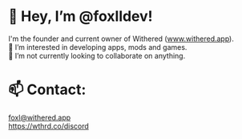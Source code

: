 
# 👋 Hey, I’m @foxlldev!
I'm the founder and current owner of Withered (www.withered.app).  
👀 I’m interested in developing apps, mods and games.  
💞️ I’m not currently looking to collaborate on anything.  

# 📫 Contact:
foxl@withered.app  
https://wthrd.co/discord

<!---
foxlldev/foxlldev is a ✨ special ✨ repository because its `README.md` (this file) appears on your GitHub profile.
You can click the Preview link to take a look at your changes.
--->
